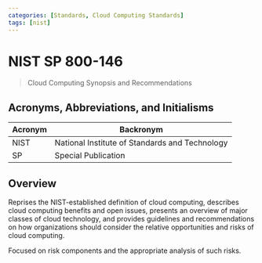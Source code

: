 ```yaml
---
categories: [Standards, Cloud Computing Standards]
tags: [nist]
---
```


# NIST SP 800-146

> Cloud Computing Synopsis and Recommendations

## Acronyms, Abbreviations, and Initialisms

| Acronym | Backronym |
| - | - |
| NIST | National Institute of Standards and Technology |
| SP | Special Publication |

## Overview

Reprises the NIST-established definition of cloud computing, describes cloud computing benefits and open issues, presents an overview of major classes of cloud technology, and provides guidelines and recommendations on how organizations should consider the relative opportunities and risks of cloud computing.

Focused on risk components and the appropriate analysis of such risks.
